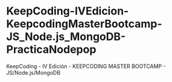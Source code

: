 # KeepCoding-IVEdicion-KeepcodingMasterBootcamp-JS_Node.js_MongoDB-PracticaNodepop
KeepCoding - IV Edición - KEEPCODING MASTER BOOTCAMP - JS/Node.js/MongoDB

